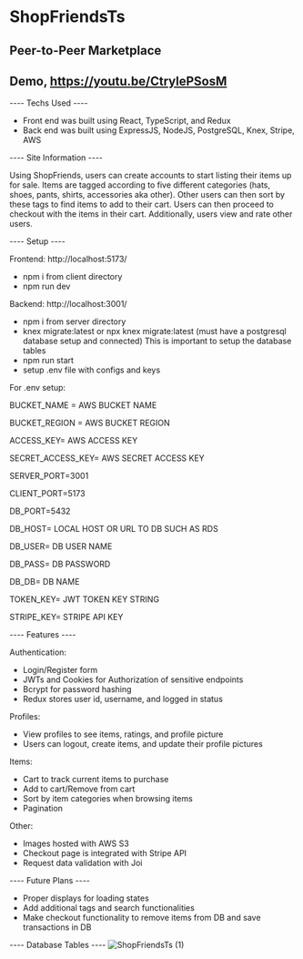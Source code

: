 # ShopFriendsTs

## Peer-to-Peer Marketplace

## Demo, https://youtu.be/CtrylePSosM

---- Techs Used ----
- Front end was built using React, TypeScript, and Redux
- Back end was built using ExpressJS, NodeJS, PostgreSQL, Knex, Stripe, AWS

---- Site Information ----

Using ShopFriends, users can create accounts to start listing their items up for sale. Items are tagged according to five different categories (hats, shoes, pants, shirts, accessories aka other). Other users can then sort by these tags to find items to add to their cart. Users can then proceed to checkout with the items in their cart. Additionally, users view and rate other users.


---- Setup ----

Frontend: http://localhost:5173/
- npm i from client directory
- npm run dev

Backend: http://localhost:3001/
- npm i from server directory
- knex migrate:latest or npx knex migrate:latest (must have a postgresql database setup and connected) This is important to setup the database tables
- npm run start
- setup .env file with configs and keys

For .env setup: 

BUCKET_NAME = AWS BUCKET NAME

BUCKET_REGION = AWS BUCKET REGION

ACCESS_KEY= AWS ACCESS KEY

SECRET_ACCESS_KEY= AWS SECRET ACCESS KEY


SERVER_PORT=3001

CLIENT_PORT=5173


DB_PORT=5432

DB_HOST= LOCAL HOST OR URL TO DB SUCH AS RDS

DB_USER= DB USER NAME

DB_PASS= DB PASSWORD

DB_DB= DB NAME


TOKEN_KEY= JWT TOKEN KEY STRING

STRIPE_KEY= STRIPE API KEY



---- Features ----

Authentication:
- Login/Register form
- JWTs and Cookies for Authorization of sensitive endpoints
- Bcrypt for password hashing
- Redux stores user id, username, and logged in status

Profiles:
- View profiles to see items, ratings, and profile picture
- Users can logout, create items, and update their profile pictures

Items:
- Cart to track current items to purchase
- Add to cart/Remove from cart
- Sort by item categories when browsing items
- Pagination

Other:
- Images hosted with AWS S3
- Checkout page is integrated with Stripe API
- Request data validation with Joi

---- Future Plans ----
- Proper displays for loading states
- Add additional tags and search functionalities
- Make checkout functionality to remove items from DB and save transactions in DB

---- Database Tables ----
![ShopFriendsTs (1)](https://user-images.githubusercontent.com/59900510/230456682-391916a0-e249-46ba-8ee2-c16498addb8c.jpeg)




